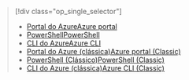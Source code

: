 > [!div class="op_single_selector"]
> * [<span data-ttu-id="71011-101">Portal do Azure</span><span class="sxs-lookup"><span data-stu-id="71011-101">Azure portal</span></span>](../articles/virtual-network/virtual-networks-static-private-ip-arm-pportal.md)
> * [<span data-ttu-id="71011-102">PowerShell</span><span class="sxs-lookup"><span data-stu-id="71011-102">PowerShell</span></span>](../articles/virtual-network/virtual-networks-static-private-ip-arm-ps.md)
> * [<span data-ttu-id="71011-103">CLI do Azure</span><span class="sxs-lookup"><span data-stu-id="71011-103">Azure CLI</span></span>](../articles/virtual-network/virtual-networks-static-private-ip-arm-cli.md)
> * [<span data-ttu-id="71011-104">Portal do Azure (clássica)</span><span class="sxs-lookup"><span data-stu-id="71011-104">Azure portal (Classic)</span></span>](../articles/virtual-network/virtual-networks-static-private-ip-classic-pportal.md)
> * [<span data-ttu-id="71011-105">PowerShell (Clássico)</span><span class="sxs-lookup"><span data-stu-id="71011-105">PowerShell (Classic)</span></span>](../articles/virtual-network/virtual-networks-static-private-ip-classic-ps.md)
> * [<span data-ttu-id="71011-106">CLI do Azure (clássica)</span><span class="sxs-lookup"><span data-stu-id="71011-106">Azure CLI (Classic)</span></span>](../articles/virtual-network/virtual-networks-static-private-ip-classic-cli.md)